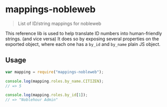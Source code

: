 # mappings-nobleweb

> List of ID/string mappings for nobleweb

This reference lib is used to help translate ID numbers into human-friendly strings.
(and vice versa) It does so by exposing several properties on the exported object,
where each one has a `by_id` and `by_name` plain JS object.

## Usage

```js
var mapping = require("mappings-nobleweb");

console.log(mapping.roles.by_name.CITIZEN);
// => 5

console.log(mapping.roles.by_id[1]);
// => "Noblehour Admin"
```
